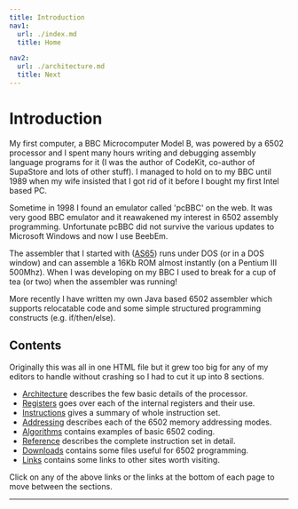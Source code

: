 ```yaml
---
title: Introduction
nav1:
  url: ./index.md
  title: Home

nav2:
  url: ./architecture.md
  title: Next
---
```


# Introduction
My first computer, a BBC Microcomputer Model B, was powered by a 6502 processor and I spent many hours writing and debugging assembly language programs for it (I was the author of CodeKit, co-author of SupaStore and lots of other stuff). I managed to hold on to my BBC until 1989 when my wife insisted that I got rid of it before I bought my first Intel based PC.

Sometime in 1998 I found an emulator called 'pcBBC' on the web. It was very good BBC emulator and it reawakened my interest in 6502 assembly programming. Unfortunate pcBBC did not survive the various updates to Microsoft Windows and now I use BeebEm.

The assembler that I started with ([AS65](https://web.archive.org/web/20210727210256/http://obelisk.me.uk/6502/downloads.html#tools)) runs under DOS (or in a DOS window) and can assemble a 16Kb ROM almost instantly (on a Pentium III 500Mhz). When I was developing on my BBC I used to break for a cup of tea (or two) when the assembler was running!

More recently I have written my own Java based 6502 assembler which supports relocatable code and some simple structured programming constructs (e.g. if/then/else).

## Contents
Originally this was all in one HTML file but it grew too big for any of my editors to handle without crashing so I had to cut it up into 8 sections.

- [Architecture](./architecture.md) describes the few basic details of the processor.
- [Registers](./registers.html) goes over each of the internal registers and their use.
- [Instructions](./instructions.html) gives a summary of whole instruction set.
- [Addressing](#) describes each of the 6502 memory addressing modes.
- [Algorithms](#) contains examples of basic 6502 coding.
- [Reference](#) describes the complete instruction set in detail.
- [Downloads](#) contains some files useful for 6502 programming.
- [Links](#) contains some links to other sites worth visiting.

Click on any of the above links or the links at the bottom of each page to move between the sections.

---
